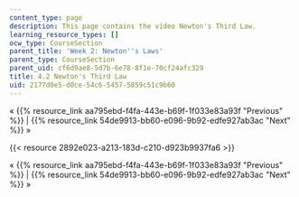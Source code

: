 ```yaml
---
content_type: page
description: This page contains the video Newton's Third Law.
learning_resource_types: []
ocw_type: CourseSection
parent_title: 'Week 2: Newton''s Laws'
parent_type: CourseSection
parent_uid: cf6d9ae8-5d7b-6e78-8f1e-70cf24afc329
title: 4.2 Newton's Third Law
uid: 2177d0e5-d0ce-54c6-5457-5859c51c9b60
---
```


« {{% resource_link aa795ebd-f4fa-443e-b69f-1f033e83a93f "Previous" %}} | {{% resource_link 54de9913-bb60-e096-9b92-edfe927ab3ac "Next" %}} »

{{< resource 2892e023-a213-183d-c210-d923b9937fa6 >}}

« {{% resource_link aa795ebd-f4fa-443e-b69f-1f033e83a93f "Previous" %}} | {{% resource_link 54de9913-bb60-e096-9b92-edfe927ab3ac "Next" %}} »